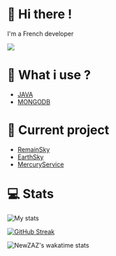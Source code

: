 # 👋 Hi there !
I'm a French developer

![](https://komarev.com/ghpvc/?username=NewZAZ&color=green&label=Viewers&style=flat-square)

# 🚀 What i use ?
- [JAVA](https://docs.oracle.com/javase/8/docs/api/)
- [MONGODB](https://www.mongodb.com/docs/)

# 🎩 Current project

- [RemainSky](https://github.com/RemainsLands)
- [EarthSky](https://github.com/EarthSky-Mc)
- [MercuryService](https://github.com/MercuryService)

# 💻 Stats

![My stats](https://github-readme-stats.vercel.app/api?username=NewZAZ&show_icons=true&hide_border=true&theme=jolly&include_all_commits=true&count_private=true&line_height=24px&hide=contribs)

[![GitHub Streak](https://github-readme-streak-stats.herokuapp.com?user=NewZAZ&theme=dark-smoky&hide_border=true)](https://git.io/streak-stats)

![NewZAZ's wakatime stats](https://github-readme-stats.vercel.app/api/wakatime?username=NewZ_AZ&theme=jolly&hide_border=true&v=2)
